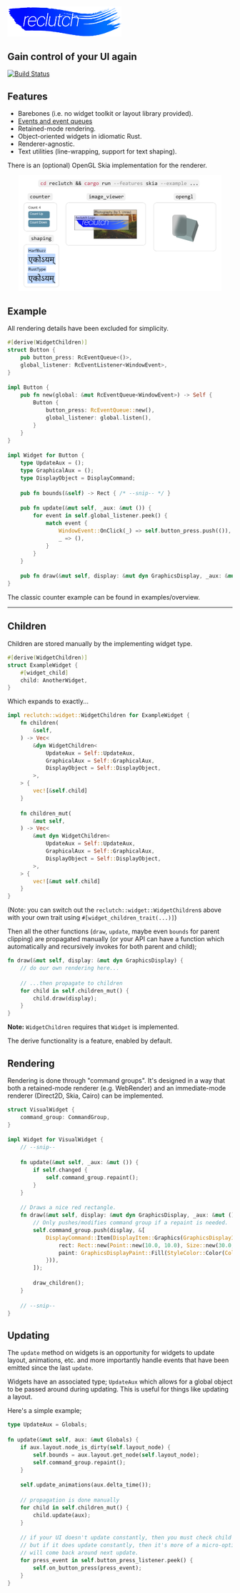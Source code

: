 <p align="left">
    <img src=".media/reclutch.png" width="256px"/>
</p>

## Gain control of your UI again

[![Build Status](https://travis-ci.com/jazzfool/reclutch.svg?branch=master)](https://travis-ci.com/jazzfool/reclutch)

## Features

- Barebones (i.e. no widget toolkit or layout library provided).
- [Events and event queues](event/README.md)
- Retained-mode rendering.
- Object-oriented widgets in idiomatic Rust.
- Renderer-agnostic.
- Text utilities (line-wrapping, support for text shaping).

There is an (optional) OpenGL Skia implementation for the renderer.

<p align="center">
    <img src=".media/showcase.png" width="90%"/>
</p>

## Example

All rendering details have been excluded for simplicity.

```rust
#[derive(WidgetChildren)]
struct Button {
    pub button_press: RcEventQueue<()>,
    global_listener: RcEventListener<WindowEvent>,
}

impl Button {
    pub fn new(global: &mut RcEventQueue<WindowEvent>) -> Self {
        Button {
            button_press: RcEventQueue::new(),
            global_listener: global.listen(),
        }
    }
}

impl Widget for Button {
    type UpdateAux = ();
    type GraphicalAux = ();
    type DisplayObject = DisplayCommand;

    pub fn bounds(&self) -> Rect { /* --snip-- */ }

    pub fn update(&mut self, _aux: &mut ()) {
        for event in self.global_listener.peek() {
            match event {
                WindowEvent::OnClick(_) => self.button_press.push(()),
                _ => (),
            }
        }
    }

    pub fn draw(&mut self, display: &mut dyn GraphicsDisplay, _aux: &mut ()) { /* --snip-- */ }
}
```

The classic counter example can be found in examples/overview.

---

## Children

Children are stored manually by the implementing widget type.

```rust
#[derive(WidgetChildren)]
struct ExampleWidget {
    #[widget_child]
    child: AnotherWidget,
}
```

Which expands to exactly...

```rust
impl reclutch::widget::WidgetChildren for ExampleWidget {
    fn children(
        &self,
    ) -> Vec<
        &dyn WidgetChildren<
            UpdateAux = Self::UpdateAux,
            GraphicalAux = Self::GraphicalAux,
            DisplayObject = Self::DisplayObject,
        >,
    > {
        vec![&self.child]
    }

    fn children_mut(
        &mut self,
    ) -> Vec<
        &mut dyn WidgetChildren<
            UpdateAux = Self::UpdateAux,
            GraphicalAux = Self::GraphicalAux,
            DisplayObject = Self::DisplayObject,
        >,
    > {
        vec![&mut self.child]
    }
}
```

(Note: you can switch out the `reclutch::widget::WidgetChildren`s above with your own trait using `#[widget_children_trait(...)]`)

Then all the other functions (`draw`, `update`, maybe even `bounds` for parent clipping) are propagated manually (or your API can have a function which automatically and recursively invokes for both parent and child);

```rust
fn draw(&mut self, display: &mut dyn GraphicsDisplay) {
    // do our own rendering here...

    // ...then propagate to children
    for child in self.children_mut() {
        child.draw(display);
    }
}
```

**Note:** `WidgetChildren` requires that `Widget` is implemented.

The derive functionality is a feature, enabled by default.

## Rendering

Rendering is done through "command groups". It's designed in a way that both a retained-mode renderer (e.g. WebRender) and an immediate-mode renderer (Direct2D, Skia, Cairo) can be implemented.

```rust
struct VisualWidget {
    command_group: CommandGroup,
}

impl Widget for VisualWidget {
    // --snip--

    fn update(&mut self, _aux: &mut ()) {
        if self.changed {
            self.command_group.repaint();
        }
    }

    // Draws a nice red rectangle.
    fn draw(&mut self, display: &mut dyn GraphicsDisplay, _aux: &mut ()) {
        // Only pushes/modifies command group if a repaint is needed.
        self.command_group.push(display, &[
            DisplayCommand::Item(DisplayItem::Graphics(GraphicsDisplayItem::Rectangle {
                rect: Rect::new(Point::new(10.0, 10.0), Size::new(30.0, 50.0)),
                paint: GraphicsDisplayPaint::Fill(StyleColor::Color(Color::new(1.0, 0.0, 0.0, 1.0))),
            })),
        ]);

        draw_children();
    }

    // --snip--
}
```

## Updating

The `update` method on widgets is an opportunity for widgets to update layout, animations, etc. and more importantly handle events that have been emitted since the last `update`.

Widgets have an associated type; `UpdateAux` which allows for a global object to be passed around during updating. This is useful for things like updating a layout.

Here's a simple example;

```rust
type UpdateAux = Globals;

fn update(&mut self, aux: &mut Globals) {
    if aux.layout.node_is_dirty(self.layout_node) {
        self.bounds = aux.layout.get_node(self.layout_node);
        self.command_group.repaint();
    }

    self.update_animations(aux.delta_time());

    // propagation is done manually
    for child in self.children_mut() {
        child.update(aux);
    }

    // if your UI doesn't update constantly, then you must check child events *after* propagation,
    // but if it does update constantly, then it's more of a micro-optimization, since any missed events
    // will come back around next update.
    for press_event in self.button_press_listener.peek() {
        self.on_button_press(press_event);
    }
}
```
